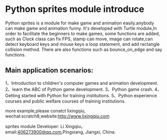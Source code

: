 ﻿# Python sprites module introduce

Python sprites  is a module for make game and animation easily.anybody can make game and animation funny. 
It's developed with Turtle module,In order to facilitate the beginners to make games, some functions are added,
such as Clock class can fix FPS, stamp can move, image can rotate,can detect keyboard keys and mouse keys a loop statement,
and add rectangle collision method. There are also functions such as bounce_on_edge and say functions.

## Main application scenarios:
1、Introduction to children's computer games and animation development.
2、learn the ABC of Python game development.
3、Python game crash.
4、Getting started with Python for training institutions.
5、Python experience courses and public welfare courses of training institutions.

 

more example,please conatct lixingqiu, wechat:scratch8,website:<http://www.lixingqiu.com>

sprites module Developer: Li Xingqiu，email:406273900@qq.com,Pingxiang, Jiangxi, China.